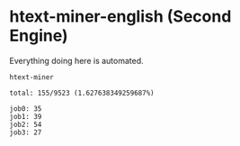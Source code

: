 # htext-miner-english (Second Engine)

Everything doing here is automated.

```
htext-miner

total: 155/9523 (1.627638349259687%)

job0: 35
job1: 39
job2: 54
job3: 27
```